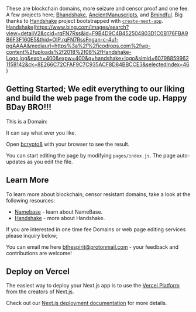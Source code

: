 These are blockchain domains, more seizure and censor proof and one fee. A few projects here;  [Bhandshake](https://bhandshake.vercel.app), [AncientManuscripts](https://beechains.github.io/ancientmanuscripts.github.io/), and [Bmindful](https://beechains.github.io/bmindful.github.io). Big thanks to [Handshake](https://handshake.org) project bootstrapped with [`create-next-app`](https://github.com/zeit/next.js/tree/canary/packages/create-next-app). [Handshake](https://handshake.org)(https://www.bing.com/images/search?view=detailV2&ccid=rqFN7Rss&id=F9B4D9C4B452504803D1C0B176FBA9B6F3F160E5&thid=OIP.rqFN7RssFngan-c-4uf-pgAAAA&mediaurl=https%3a%2f%2ficodrops.com%2fwp-content%2fuploads%2f2018%2f08%2fHandshake-Logo.jpg&exph=400&expw=400&q=handshake+logo&simid=607988599621158142&ck=8E266C72CFAF9C7C935ACF8D84BBCCE3&selectedIndex=46)

## Getting Started; We edit everything to our liking and build the web page from the code up. Happy BDay BRO!!! 

This is a Domain:

It can say what ever you like.

Open [bcrypto8](https://bcrypto8.vercel.app) with your browser to see the result.

You can start editing the page by modifying `pages/index.js`. The page auto-updates as you edit the file.

## Learn More

To learn more about blockchain, censor resistant domains, take a look at the following resources:

- [Namebase](https://namebase.io) - learn about NameBase.
- [Handshake](https://handshake.org) - more about Handshake.

If you are interested in one time fee Domains or web page editing services please inquiry below;

You can email me here [bthespirit@protonmail.com](https://protonmail.com) - your feedback and contributions are welcome!

## Deploy on Vercel

The easiest way to deploy your Next.js app is to use the [Vercel Platform](https://vercel.com/import?utm_medium=default-template&filter=next.js&utm_source=create-next-app&utm_campaign=create-next-app-readme) from the creators of Next.js.

Check out our [Next.js deployment documentation](https://nextjs.org/docs/deployment) for more details.
